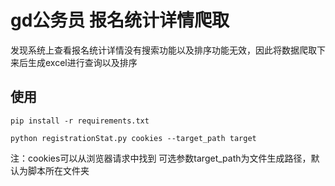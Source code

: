 # gd公务员 报名统计详情爬取
发现系统上查看报名统计详情没有搜索功能以及排序功能无效，因此将数据爬取下来后生成excel进行查询以及排序

## 使用 
`pip install -r requirements.txt`

`python registrationStat.py cookies --target_path target`

注：cookies可以从浏览器请求中找到 可选参数target_path为文件生成路径，默认为脚本所在文件夹


